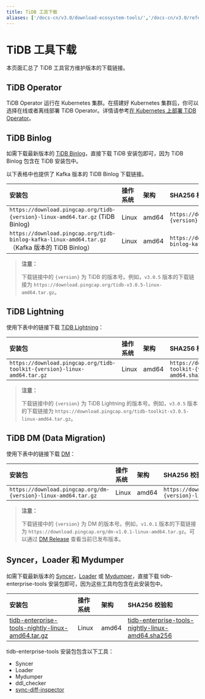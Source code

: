 ```yaml
---
title: TiDB 工具下载
aliases: ['/docs-cn/v3.0/download-ecosystem-tools/','/docs-cn/v3.0/reference/tools/download/']
---
```


# TiDB 工具下载

本页面汇总了 TiDB 工具官方维护版本的下载链接。

## TiDB Operator

TiDB Operator 运行在 Kubernetes 集群。在搭建好 Kubernetes 集群后，你可以选择在线或者离线部署 TiDB Operator。详情请参考[在 Kubernetes 上部署 TiDB Operator](https://docs.pingcap.com/zh/tidb-in-kubernetes/stable/deploy-tidb-operator)。

## TiDB Binlog

如需下载最新版本的 [TiDB Binlog](/tidb-binlog/tidb-binlog-overview.md)，直接下载 TiDB 安装包即可，因为 TiDB Binlog 包含在 TiDB 安装包中。

以下表格中也提供了 Kafka 版本的 TiDB Binlog 下载链接。

| 安装包 | 操作系统 | 架构 | SHA256 校验和 |
|:---|:---|:---|:---|
| `https://download.pingcap.org/tidb-{version}-linux-amd64.tar.gz` (TiDB Binlog) | Linux | amd64 | `https://download.pingcap.org/tidb-{version}-linux-amd64.sha256` |
| `https://download.pingcap.org/tidb-binlog-kafka-linux-amd64.tar.gz`（Kafka 版本的 TiDB Binlog）| Linux | amd64 | `https://download.pingcap.org/tidb-binlog-kafka-linux-amd64.sha256` |

> **注意：**
>
> 下载链接中的 `{version}` 为 TiDB 的版本号。例如，`v3.0.5` 版本的下载链接为 `https://download.pingcap.org/tidb-v3.0.5-linux-amd64.tar.gz`。

## TiDB Lightning

使用下表中的链接下载 [TiDB Lightning](/tidb-lightning/tidb-lightning-overview.md)：

| 安装包 | 操作系统 | 架构 | SHA256 校验和 |
|:---|:---|:---|:---|
| `https://download.pingcap.org/tidb-toolkit-{version}-linux-amd64.tar.gz` | Linux | amd64 | `https://download.pingcap.org/tidb-toolkit-{version}-linux-amd64.sha256` |

> **注意：**
>
> 下载链接中的 `{version}` 为 TiDB Lightning 的版本号。例如，`v3.0.5` 版本的下载链接为 `https://download.pingcap.org/tidb-toolkit-v3.0.5-linux-amd64.tar.gz`。

## TiDB DM (Data Migration)

使用下表中的链接下载 [DM](https://pingcap.com/docs-cn/tidb-data-migration/stable/overview/)：

| 安装包 | 操作系统 | 架构 | SHA256 校验和 |
|:---|:---|:---|:---|
| `https://download.pingcap.org/dm-{version}-linux-amd64.tar.gz` | Linux | amd64 | `https://download.pingcap.org/dm-{version}-linux-amd64.sha256` |

> **注意：**
>
> 下载链接中的 `{version}` 为 DM 的版本号。例如，`v1.0.1` 版本的下载链接为 `https://download.pingcap.org/dm-v1.0.1-linux-amd64.tar.gz`。可以通过 [DM Release](https://github.com/pingcap/dm/releases) 查看当前已发布版本。

## Syncer，Loader 和 Mydumper

如需下载最新版本的 [Syncer](/syncer-overview.md)，[Loader](/loader-overview.md) 或 [Mydumper](/mydumper-overview.md)，直接下载 tidb-enterprise-tools 安装包即可，因为这些工具均包含在此安装包中。

| 安装包 | 操作系统 | 架构 | SHA256 校验和 |
|:---|:---|:---|:---|
| [tidb-enterprise-tools-nightly-linux-amd64.tar.gz](https://download.pingcap.org/tidb-enterprise-tools-nightly-linux-amd64.tar.gz) | Linux | amd64 | [tidb-enterprise-tools-nightly-linux-amd64.sha256](https://download.pingcap.org/tidb-enterprise-tools-nightly-linux-amd64.sha256) |

tidb-enterprise-tools 安装包包含以下工具：

- Syncer
- Loader
- Mydumper
- ddl_checker
- [sync-diff-inspector](/sync-diff-inspector/sync-diff-inspector-overview.md)
